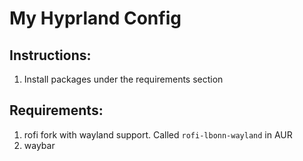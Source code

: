 # My Hyprland Config

## Instructions:

1. Install packages under the requirements section

## Requirements:

1. rofi fork with wayland support. Called `rofi-lbonn-wayland` in AUR
2. waybar


